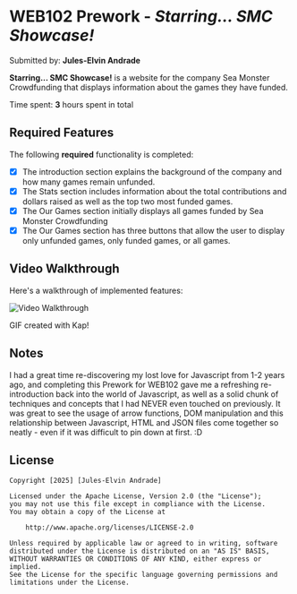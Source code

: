# WEB102 Prework - *Starring... SMC Showcase!*

Submitted by: **Jules-Elvin Andrade**

**Starring... SMC Showcase!** is a website for the company Sea Monster Crowdfunding that displays information about the games they have funded.

Time spent: **3** hours spent in total

## Required Features

The following **required** functionality is completed:

* [X] The introduction section explains the background of the company and how many games remain unfunded.
* [X] The Stats section includes information about the total contributions and dollars raised as well as the top two most funded games.
* [X] The Our Games section initially displays all games funded by Sea Monster Crowdfunding
* [X] The Our Games section has three buttons that allow the user to display only unfunded games, only funded games, or all games.

## Video Walkthrough

Here's a walkthrough of implemented features:

<img src='https://i.imgur.com/HjxTBdu.gif' title='Video Walkthrough' width='' alt='Video Walkthrough' />

GIF created with Kap!

## Notes

I had a great time re-discovering my lost love for Javascript from 1-2 years ago, and completing this Prework for WEB102 gave me
a refreshing re-introduction back into the world of Javascript, as well as a solid chunk of techniques and concepts that I had
NEVER even touched on previously. It was great to see the usage of arrow functions, DOM manipulation and this relationship
between Javascript, HTML and JSON files come together so neatly - even if it was difficult to pin down at first. :D

## License

    Copyright [2025] [Jules-Elvin Andrade]

    Licensed under the Apache License, Version 2.0 (the "License");
    you may not use this file except in compliance with the License.
    You may obtain a copy of the License at

        http://www.apache.org/licenses/LICENSE-2.0

    Unless required by applicable law or agreed to in writing, software
    distributed under the License is distributed on an "AS IS" BASIS,
    WITHOUT WARRANTIES OR CONDITIONS OF ANY KIND, either express or implied.
    See the License for the specific language governing permissions and
    limitations under the License.
